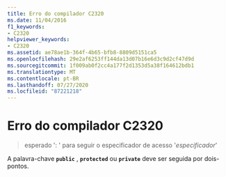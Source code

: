 ```yaml
---
title: Erro do compilador C2320
ms.date: 11/04/2016
f1_keywords:
- C2320
helpviewer_keywords:
- C2320
ms.assetid: ae78ae1b-364f-4b65-bfb8-8809d5151ca5
ms.openlocfilehash: 29e2af6253ff144da13d07b16e6d3c9d2cf47d9d
ms.sourcegitcommit: 1f009ab0f2cc4a177f2d1353d5a38f164612bdb1
ms.translationtype: MT
ms.contentlocale: pt-BR
ms.lasthandoff: 07/27/2020
ms.locfileid: "87221218"
---
```

# <a name="compiler-error-c2320"></a>Erro do compilador C2320

> esperado ': ' para seguir o especificador de acesso '*especificador*'

A palavra-chave **`public`** , **`protected`** ou **`private`** deve ser seguida por dois-pontos.
